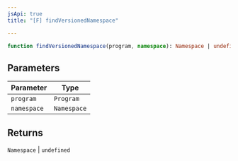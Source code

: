 ```yaml
---
jsApi: true
title: "[F] findVersionedNamespace"

---
```

```ts
function findVersionedNamespace(program, namespace): Namespace | undefined
```

## Parameters

| Parameter | Type |
| ------ | ------ |
| `program` | `Program` |
| `namespace` | `Namespace` |

## Returns

`Namespace` \| `undefined`
